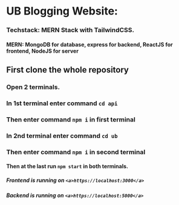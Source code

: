 # UB Blogging Website:

### Techstack: MERN Stack with TailwindCSS.

#### MERN: MongoDB for database, express for backend, ReactJS for frontend, NodeJS for server

## First clone the whole repository

### Open 2 terminals.

### In 1st terminal enter command `cd api`

### Then enter command `npm i` in first terminal

### In 2nd terminal enter command `cd ub`

### Then enter command `npm i` in second terminal

#### Then at the last run `npm start` in both terminals.

##### Frontend is running on `<a>https://localhost:3000</a>`

##### Backend is running on `<a>https://localhost:5000</a>`

